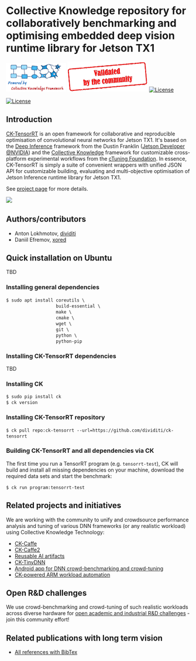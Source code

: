 # Collective Knowledge repository for collaboratively benchmarking and optimising embedded deep vision runtime library for Jetson TX1

[![logo](https://github.com/ctuning/ck-guide-images/blob/master/logo-powered-by-ck.png)](http://cKnowledge.org)
[![logo](https://github.com/ctuning/ck-guide-images/blob/master/logo-validated-by-the-community-simple.png)](http://cTuning.org)
[![License](https://img.shields.io/badge/License-BSD%203--Clause-blue.svg)](https://opensource.org/licenses/BSD-3-Clause)

[![License](https://img.shields.io/badge/License-BSD%203--Clause-blue.svg)](https://opensource.org/licenses/BSD-3-Clause)

## Introduction

[CK-TensorRT](https://github.com/dividiti/ck-tensorrt) is an open framework for
collaborative and reproducible optimisation of convolutional neural networks for Jetson TX1.
It's based on the [Deep Inference](https://github.com/dusty-nv/jetson-inference) framework from the
Dustin Franklin ([Jetson Developer @NVIDIA](https://github.com/dusty-nv)) and
the [Collective Knowledge](http://cknowledge.org) framework for customizable
cross-platform experimental workflows
 from the [cTuning Foundation](http://ctuning.org). In essence, CK-TensorRT 
is simply a suite of convenient wrappers with unified JSON API 
for customizable building, evaluating and multi-objective optimisation 
of Jetson Inference runtime library for Jetson TX1.

See [project page](http://cKnowledge.org/ai) for more details.

![](http://cKnowledge.org/images/ai-cloud-resize.png)

## Authors/contributors

* Anton Lokhmotov, [dividiti](http://dividiti.com)
* Daniil Efremov, [xored](http://xored.com)

## Quick installation on Ubuntu

TBD

### Installing general dependencies

```
$ sudo apt install coreutils \
                   build-essential \
                   make \
                   cmake \
                   wget \
                   git \
                   python \
                   python-pip
```

### Installing CK-TensorRT dependencies
TBD

### Installing CK

```
$ sudo pip install ck
$ ck version
```

### Installing CK-TensorRT repository

```
$ ck pull repo:ck-tensorrt --url=https://github.com/dividiti/ck-tensorrt
```

### Building CK-TensorRT and all dependencies via CK

The first time you run a TensorRT program (e.g. `tensorrt-test`), CK will
build and install all missing dependencies on your machine,
download the required data sets and start the benchmark:

```
$ ck run program:tensorrt-test
```

## Related projects and initiatives

We are working with the community to unify and crowdsource performance analysis 
and tuning of various DNN frameworks (or any realistic workload) 
using Collective Knowledge Technology:
* [CK-Caffe](https://github.com/dividiti/ck-caffe)
* [CK-Caffe2](https://github.com/ctuning/ck-caffe2)
* [Reusable AI artifacts](http://cKnowledge.org/ai-artifacts)
* [CK-TinyDNN](https://github.com/ctuning/ck-tiny-dnn)
* [Android app for DNN crowd-benchmarking and crowd-tuning](https://play.google.com/store/apps/details?id=openscience.crowdsource.video.experiments)
* [CK-powered ARM workload automation](https://github.com/ctuning/ck-wa)

## Open R&D challenges

We use crowd-benchmarking and crowd-tuning of such realistic workloads across diverse hardware for 
[open academic and industrial R&D challenges](https://github.com/ctuning/ck/wiki/Research-and-development-challenges.mediawiki) - 
join this community effort!

## Related publications with long term vision

* <a href="https://github.com/ctuning/ck/wiki/Publications">All references with BibTex</a>
